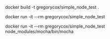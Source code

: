 

docker build -t gregorycox/simple_node_test .

docker run -it --rm gregorycox/simple_node_test

docker run -it --rm gregorycox/simple_node_test node_modules/mocha/bin/mocha
